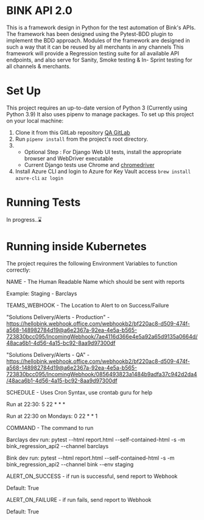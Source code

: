 # BINK API 2.0

This is a framework design in Python for the test automation of Bink's APIs.
The framework has been designed using the Pytest-BDD plugin to implement  the BDD approach.
Modules of the framework are designed in such a way that it can be reused by all merchants in any channels
This framework will provide a Regression testing suite for all available API endpoints, and also serve for Sanity,
Smoke testing & In- Sprint testing for all channels & merchants.


# Set Up
This project requires an up-to-date version of Python 3 (Currently using Python 3.9)
It also uses pipenv to manage packages.
To set up this project on your local machine:
1. Clone it from this GitLab repository [QA GitLab](git@git.bink.com:QA/bink-api-v2-automation-suite.git)
2. Run `pipenv install` from the project's root directory.
3. * Optional Step : For Django Web UI tests, install the appropriate browser and WebDriver executable
    * Current Django tests use Chrome and
     [chromedriver](https://chromedriver.chromium.org/downloads) 
4. Install Azure CLI and login to Azure for Key Vault access
    `brew install azure-cli`
    `az login`

# Running Tests

In progress..⌛️


# Running inside Kubernetes
The project requires the following Environment Variables to function correctly:


NAME - The Human Readable Name which should be sent with reports

Example: Staging - Barclays




TEAMS_WEBHOOK - The Location to Alert to on Success/Failure

"Solutions Delivery/Alerts - Production" - https://hellobink.webhook.office.com/webhookb2/bf220ac8-d509-474f-a568-148982784d19@a6e2367a-92ea-4e5a-b565-723830bcc095/IncomingWebhook/7ae4116d366e4e5a92a65d9135a0664d/48aca6b1-4d56-4a15-bc92-8aa9d97300df

"Solutions Delivery/Alerts - QA" - https://hellobink.webhook.office.com/webhookb2/bf220ac8-d509-474f-a568-148982784d19@a6e2367a-92ea-4e5a-b565-723830bcc095/IncomingWebhook/0856493823a1484b9adfa37c942d2da4/48aca6b1-4d56-4a15-bc92-8aa9d97300df


SCHEDULE - Uses Cron Syntax, use crontab guru for help

Run at 22:30: 5 22 * * *

Run at 22:30 on Mondays: 0 22 * * 1


COMMAND - The command to run

Barclays dev run: pytest --html report.html --self-contained-html -s -m bink_regression_api2 --channel barclays

Bink dev run: pytest --html report.html --self-contained-html -s -m bink_regression_api2 --channel bink --env staging




ALERT_ON_SUCCESS - if run is successful, send report to Webhook

Default: True




ALERT_ON_FAILURE - if run fails, send report to Webhook

Default: True
